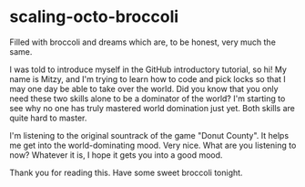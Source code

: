 # scaling-octo-broccoli
Filled with broccoli and dreams which are, to be honest, very much the same.

I was told to introduce myself in the GitHub introductory tutorial, so hi! My name is Mitzy, and I'm trying to learn how to code and pick locks so that I may one day be able to take over the world. Did you know that you only need these two skills alone to be a dominator of the world? I'm starting to see why no one has truly mastered world domination just yet. Both skills are quite hard to master.

I'm listening to the original sountrack of the game "Donut County". It helps me get into the world-dominating mood. Very nice. What are you listening to now? Whatever it is, I hope it gets you into a good mood.

Thank you for reading this. Have some sweet broccoli tonight.
